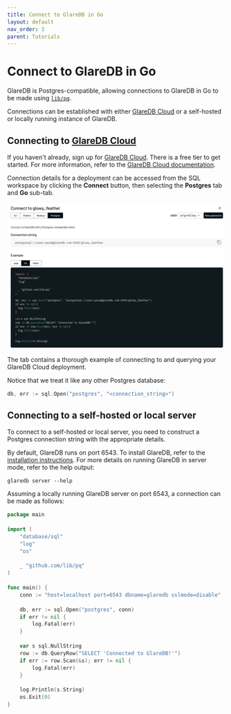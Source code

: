 ```yaml
---
title: Connect to GlareDB in Go
layout: default
nav_order: 3
parent: Tutorials
---
```


# Connect to GlareDB in Go

GlareDB is Postgres-compatible, allowing connections to GlareDB in Go to be
made using [`lib/pq`](https://github.com/lib/pq).

Connections can be established with either [GlareDB Cloud] or a self-hosted or
locally running instance of GlareDB.

## Connecting to [GlareDB Cloud]

If you haven't already, sign up for [GlareDB Cloud]. There is a free tier
to get started. For more information, refer to the
[GlareDB Cloud documentation].

Connection details for a deployment can be accessed from the SQL workspace by
clicking the **Connect** button, then selecting the **Postgres** tab and **Go**
sub-tab.

![connect]

The tab contains a thorough example of connecting to and querying your GlareDB
Cloud deployment.

Notice that we treat it like any other Postgres database:

```go
db, err := sql.Open("postgres", "<connection_string>")
```

## Connecting to a self-hosted or local server

To connect to a self-hosted or local server, you need to construct a Postgres
connection string with the appropriate details.

By default, GlareDB runs on port 6543. To install GlareDB, refer to the
[installation instructions]. For more details on running GlareDB in server mode,
refer to the help output:

```shell
glaredb server --help
```

Assuming a locally running GlareDB server on port 6543, a connection can be made
as follows:

```go
package main

import (
    "database/sql"
    "log"
    "os"

    _ "github.com/lib/pq"
)

func main() {
    conn := "host=localhost port=6543 dbname=glaredb sslmode=disable"

    db, err := sql.Open("postgres", conn)
    if err != nil {
        log.Fatal(err)
    }

    var s sql.NullString
    row := db.QueryRow("SELECT 'Connected to GlareDB!'")
    if err := row.Scan(&s); err != nil {
        log.Fatal(err)
    }

    log.Println(s.String)
    os.Exit(0)
}
```

[GlareDB Cloud]: https://console.glaredb.com
[GlareDB Cloud documentation]: /cloud/
[connect]: /assets/images/tutorials/connect-go.png
[installation instructions]: /introduction/locally-cli.html#install

